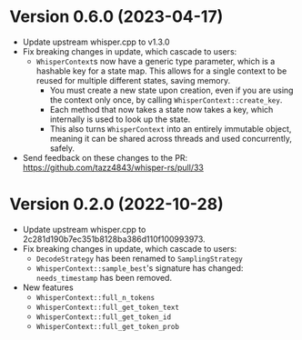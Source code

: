 # Version 0.6.0 (2023-04-17)
* Update upstream whisper.cpp to v1.3.0
* Fix breaking changes in update, which cascade to users:
  * `WhisperContext`s now have a generic type parameter, which is a hashable key for a state map.
    This allows for a single context to be reused for multiple different states, saving memory.
    * You must create a new state upon creation, even if you are using the context only once, by calling `WhisperContext::create_key`.
    * Each method that now takes a state now takes a key, which internally is used to look up the state.
    * This also turns `WhisperContext` into an entirely immutable object, meaning it can be shared across threads and used concurrently, safely.
* Send feedback on these changes to the PR: https://github.com/tazz4843/whisper-rs/pull/33

# Version 0.2.0 (2022-10-28)
* Update upstream whisper.cpp to 2c281d190b7ec351b8128ba386d110f100993973.
* Fix breaking changes in update, which cascade to users:
  * `DecodeStrategy` has been renamed to `SamplingStrategy`
  * `WhisperContext::sample_best`'s signature has changed: `needs_timestamp` has been removed.
* New features
  * `WhisperContext::full_n_tokens`
  * `WhisperContext::full_get_token_text`
  * `WhisperContext::full_get_token_id`
  * `WhisperContext::full_get_token_prob`
